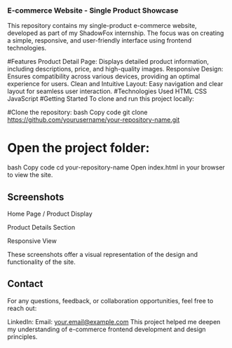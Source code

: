 ### E-commerce Website - Single Product Showcase
This repository contains my single-product e-commerce website, developed as part of my ShadowFox internship. The focus was on creating a simple, responsive, and user-friendly interface using frontend technologies.

#Features
  Product Detail Page: Displays detailed product information, including descriptions, price, and high-quality images.
  Responsive Design: Ensures compatibility across various devices, providing an optimal experience for users.
  Clean and Intuitive Layout: Easy navigation and clear layout for seamless user interaction.
#Technologies Used
  HTML
  CSS
  JavaScript
#Getting Started
 To clone and run this project locally:

#Clone the repository:
 bash
 Copy code
 git clone https://github.com/yourusername/your-repository-name.git
# Open the project folder:
 bash
 Copy code
 cd your-repository-name
 Open index.html in your browser to view the site.
## Screenshots
  Home Page / Product Display

  Product Details Section

  Responsive View

These screenshots offer a visual representation of the design and functionality of the site.

## Contact
For any questions, feedback, or collaboration opportunities, feel free to reach out:

  LinkedIn: 
  Email: your.email@example.com
This project helped me deepen my understanding of e-commerce frontend development and design principles.

